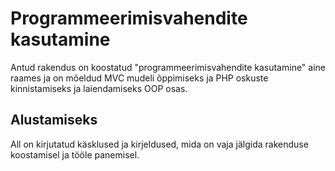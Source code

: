 # Programmeerimisvahendite kasutamine
Antud rakendus on koostatud "programmeerimisvahendite kasutamine" aine raames ja on mõeldud MVC mudeli õppimiseks ja PHP oskuste kinnistamiseks ja laiendamiseks OOP osas.
## Alustamiseks
All on kirjutatud käsklused ja kirjeldused, mida on vaja jälgida rakenduse koostamisel ja tööle panemisel.